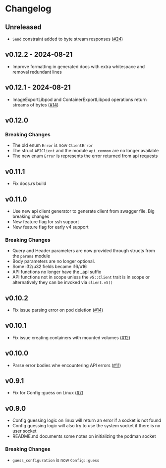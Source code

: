 # Changelog

## Unreleased

* `Send` constraint added to byte stream responses ([#24](https://github.com/blazzy/podman-rest-client/pull/24))

## v0.12.2 - 2024-08-21

* Improve formatting in generated docs with extra whitespace and removal redundant lines

## v0.12.1 - 2024-08-21

* ImageExportLibpod and ContainerExportLibpod operations return streams of bytes ([#14](https://github.com/blazzy/podman-rest-client/pull/14))

## v0.12.0

### Breaking Changes

* The old enum `Error` is now `ClientError`
* The struct `APIClient` and the module `api_common` are no longer available
* The new enum `Error` is represents the error returned from api requests

## v0.11.1

* Fix docs.rs build

## v0.11.0

* Use new api client generator to generate client from swagger file. Big breaking changes
* New feature flag for ssh support
* New feature flag for early v4 support

### Breaking Changes

* Query and Header parameters are now provided through structs from the `params` module
* Body parameters are no longer optional.
* Some i32/u32 fields became i16/u16
* API functions no longer have the _api suffix
* API functions not in scope unless the `v5::Client` trait is in scope or
alternatively they can be invoked via `client.v5()`

## v0.10.2

* Fix issue parsing error on pod deletion ([#14](https://github.com/blazzy/podman-rest-client/pull/14))

## v0.10.1

* Fix issue creating containers with mounted volumes ([#12](https://github.com/blazzy/podman-rest-client/pull/12))

## v0.10.0

* Parse error bodies whe encountering API errors ([#11](https://github.com/blazzy/podman-rest-client/pull/11))

## v0.9.1

* Fix for Config::guess on Linux ([#7](https://github.com/blazzy/podman-rest-client/pull/7))

## v0.9.0

* Config guessing logic on linux will return an error if a socket is not found
* Config guessing logic will also try to use the system socket if there is no
user socket
* README.md documents some notes on initializing the podman socket

### Breaking Changes

* `guess_configuration` is now `Config::guess`

